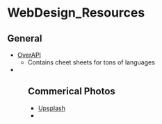 # WebDesign_Resources
<h2>General</h2> 
<ul><li><a href="http://overapi.com/">OverAPI</a>
<ul><li> Contains cheet sheets for tons of languages</li>
</ul><li><ul>

<h2> Commerical Photos </h2>
<ul><li><a href="upsplash.com">Upsplash</a><li><ul>
